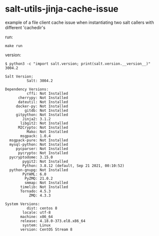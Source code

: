 # salt-utils-jinja-cache-issue
example of a file client cache issue when instantiating two salt callers with different 'cachedir's 

run:
```
make run
```

version:

```terminal
$ python3 -c "import salt.version; print(salt.version.__version__)"
3004.2
```

```terminal
Salt Version:
          Salt: 3004.2

Dependency Versions:
          cffi: Not Installed
      cherrypy: Not Installed
      dateutil: Not Installed
     docker-py: Not Installed
         gitdb: Not Installed
     gitpython: Not Installed
        Jinja2: 3.1.2
       libgit2: Not Installed
      M2Crypto: Not Installed
          Mako: Not Installed
       msgpack: 1.0.4
  msgpack-pure: Not Installed
  mysql-python: Not Installed
     pycparser: Not Installed
      pycrypto: Not Installed
  pycryptodome: 3.15.0
        pygit2: Not Installed
        Python: 3.8.12 (default, Sep 21 2021, 00:10:52)
  python-gnupg: Not Installed
        PyYAML: 6.0
         PyZMQ: 21.0.2
         smmap: Not Installed
       timelib: Not Installed
       Tornado: 4.5.3
           ZMQ: 4.3.3

System Versions:
          dist: centos 8
        locale: utf-8
       machine: x86_64
       release: 4.18.0-373.el8.x86_64
        system: Linux
       version: CentOS Stream 8
```
